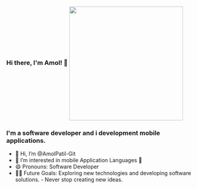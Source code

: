 <!----### Hi there, I'm Amol! 👋   <img src="./images/2.png" width = "300" height = "300" align = "center"> 
--->

### Hi there, I'm Amol! 👋   <img src="./images/1.gif" width = "300" height = "300" align = "center"> 

### I'm a software developer and i development mobile applications.   

- 👋 Hi, I’m @AmolPatil-Git
- 👀 I’m interested in mobile Application Languages 📱
- 😄 Pronouns: Software Developer
- 💪🏼 Future Goals: Exploring new technologies and developing software solutions. - Never stop creating new ideas.


<!---- 🌱 I’m currently learning ...
- 💞️ I’m looking to collaborate on ...
- 📫 How to reach me ...
- 😄 Pronouns: ...
- ⚡ Fun fact: ...
--->
<!---
AmolPatil-Git/AmolPatil-Git is a ✨ special ✨ repository because its `README.md` (this file) appears on your GitHub profile.
You can click the Preview link to take a look at your changes.
--->
